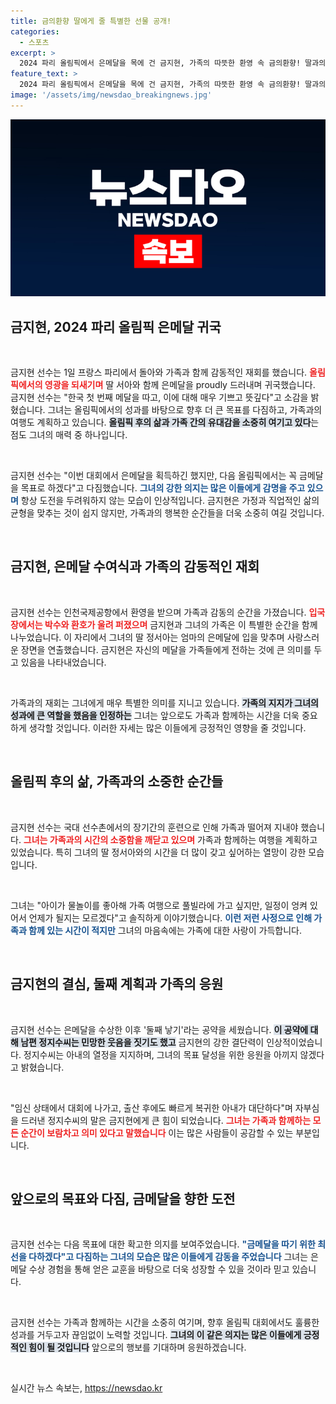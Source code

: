 ```yaml
---
title: 금의환향 딸에게 줄 특별한 선물 공개!
categories:
  - 스포츠
excerpt: >
  2024 파리 올림픽에서 은메달을 목에 건 금지현, 가족의 따뜻한 환영 속 금의환향! 딸과의 감동적인 재회와 둘째 공약에 남편의 민망한 웃음까지, 그 순간이 담긴 이야기를 확인하세요!
feature_text: >
  2024 파리 올림픽에서 은메달을 목에 건 금지현, 가족의 따뜻한 환영 속 금의환향! 딸과의 감동적인 재회와 둘째 공약에 남편의 민망한 웃음까지, 그 순간이 담긴 이야기를 확인하세요!
image: '/assets/img/newsdao_breakingnews.jpg'
---
```


<p><img src="/assets/img/newsdao_breakingnews.jpg" alt="pcversion 속보" /></p>

<h2 data-ke-size="size26">금지현, 2024 파리 올림픽 은메달 귀국</h2>

<p data-ke-size="size16">&nbsp;</p>

<p>금지현 선수는 1일 프랑스 파리에서 돌아와 가족과 함께 감동적인 재회를 했습니다. <b><span style="color: #ee2323;">올림픽에서의 영광을 되새기며</span></b> 딸 서아와 함께 은메달을 proudly 드러내며 귀국했습니다. 금지현 선수는 "한국 첫 번째 메달을 따고, 이에 대해 매우 기쁘고 뜻깊다"고 소감을 밝혔습니다. 그녀는 올림픽에서의 성과를 바탕으로 향후 더 큰 목표를 다짐하고, 가족과의 여행도 계획하고 있습니다. <b><span style="background-color: #21538527;">올림픽 후의 삶과 가족 간의 유대감을 소중히 여기고 있다</span></b>는 점도 그녀의 매력 중 하나입니다. </p>

<p data-ke-size="size16">&nbsp;</p>

<p>금지현 선수는 "이번 대회에서 은메달을 획득하긴 했지만, 다음 올림픽에서는 꼭 금메달을 목표로 하겠다"고 다짐했습니다. <b><span style="color: #1a5490;">그녀의 강한 의지는 많은 이들에게 감명을 주고 있으며</span></b> 항상 도전을 두려워하지 않는 모습이 인상적입니다. 금지현은 가정과 직업적인 삶의 균형을 맞추는 것이 쉽지 않지만, 가족과의 행복한 순간들을 더욱 소중히 여길 것입니다. </p>

<p data-ke-size="size16">&nbsp;</p>

<h2 data-ke-size="size26">금지현, 은메달 수여식과 가족의 감동적인 재회</h2>

<p data-ke-size="size16">&nbsp;</p>

<p>금지현 선수는 인천국제공항에서 환영을 받으며 가족과 감동의 순간을 가졌습니다. <b><span style="color: #ee2323;">입국장에서는 박수와 환호가 울려 퍼졌으며</span></b> 금지현과 그녀의 가족은 이 특별한 순간을 함께 나누었습니다. 이 자리에서 그녀의 딸 정서아는 엄마의 은메달에 입을 맞추며 사랑스러운 장면을 연출했습니다. 금지현은 자신의 메달을 가족들에게 전하는 것에 큰 의미를 두고 있음을 나타내었습니다. </p>

<p data-ke-size="size16">&nbsp;</p>

<p>가족과의 재회는 그녀에게 매우 특별한 의미를 지니고 있습니다. <b><span style="background-color: #21538527;">가족의 지지가 그녀의 성과에 큰 역할을 했음을 인정하는</span></b> 그녀는 앞으로도 가족과 함께하는 시간을 더욱 중요하게 생각할 것입니다. 이러한 자세는 많은 이들에게 긍정적인 영향을 줄 것입니다. </p>

<p data-ke-size="size16">&nbsp;</p>

<h2 data-ke-size="size26">올림픽 후의 삶, 가족과의 소중한 순간들</h2>

<p data-ke-size="size16">&nbsp;</p>

<p>금지현 선수는 국대 선수촌에서의 장기간의 훈련으로 인해 가족과 떨어져 지내야 했습니다. <b><span style="color: #ee2323;">그녀는 가족과의 시간의 소중함을 깨닫고 있으며</span></b> 가족과 함께하는 여행을 계획하고 있었습니다. 특히 그녀의 딸 정서아와의 시간을 더 많이 갖고 싶어하는 열망이 강한 모습입니다. </p>

<p data-ke-size="size16">&nbsp;</p>

<p>그녀는 "아이가 물놀이를 좋아해 가족 여행으로 풀빌라에 가고 싶지만, 일정이 엉켜 있어서 언제가 될지는 모르겠다"고 솔직하게 이야기했습니다. <b><span style="color: #1a5490;">이런 저런 사정으로 인해 가족과 함께 있는 시간이 적지만</span></b> 그녀의 마음속에는 가족에 대한 사랑이 가득합니다. </p>

<p data-ke-size="size16">&nbsp;</p>

<h2 data-ke-size="size26">금지현의 결심, 둘째 계획과 가족의 응원</h2>

<p data-ke-size="size16">&nbsp;</p>

<p>금지현 선수는 은메달을 수상한 이후 '둘째 낳기'라는 공약을 세웠습니다. <b><span style="background-color: #21538527;">이 공약에 대해 남편 정지수씨는 민망한 웃음을 짓기도 했고</span></b> 금지현의 강한 결단력이 인상적이었습니다. 정지수씨는 아내의 열정을 지지하며, 그녀의 목표 달성을 위한 응원을 아끼지 않겠다고 밝혔습니다. </p>

<p data-ke-size="size16">&nbsp;</p>

<p>"임신 상태에서 대회에 나가고, 출산 후에도 빠르게 복귀한 아내가 대단하다"며 자부심을 드러낸 정지수씨의 말은 금지현에게 큰 힘이 되었습니다. <b><span style="color: #ee2323;">그녀는 가족과 함께하는 모든 순간이 보람차고 의미 있다고 말했습니다</span></b> 이는 많은 사람들이 공감할 수 있는 부분입니다. </p>

<p data-ke-size="size16">&nbsp;</p>

<h2 data-ke-size="size26">앞으로의 목표와 다짐, 금메달을 향한 도전</h2>

<p data-ke-size="size16">&nbsp;</p>

<p>금지현 선수는 다음 목표에 대한 확고한 의지를 보여주었습니다. <b><span style="color: #1a5490;">"금메달을 따기 위한 최선을 다하겠다"고 다짐하는 그녀의 모습은 많은 이들에게 감동을 주었습니다</span></b> 그녀는 은메달 수상 경험을 통해 얻은 교훈을 바탕으로 더욱 성장할 수 있을 것이라 믿고 있습니다. </p>

<p data-ke-size="size16">&nbsp;</p>

<p>금지현 선수는 가족과 함께하는 시간을 소중히 여기며, 향후 올림픽 대회에서도 훌륭한 성과를 거두고자 끊임없이 노력할 것입니다. <b><span style="background-color: #21538527;">그녀의 이 같은 의지는 많은 이들에게 긍정적인 힘이 될 것입니다</span></b> 앞으로의 행보를 기대하며 응원하겠습니다.</p>

<p data-ke-size="size16">&nbsp;</p>
실시간 뉴스 속보는, <a href="https://newsdao.kr" rel="dofollow">https://newsdao.kr</a>


